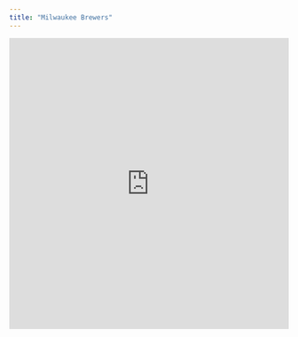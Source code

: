 ```yaml
---
title: "Milwaukee Brewers"
---
```


<iframe id="igraph" scrolling="no" style="border:none;" seamless="seamless" src="https://fancygama.github.io/ss_plots/MIL.html" height="525" width="100%"></iframe>